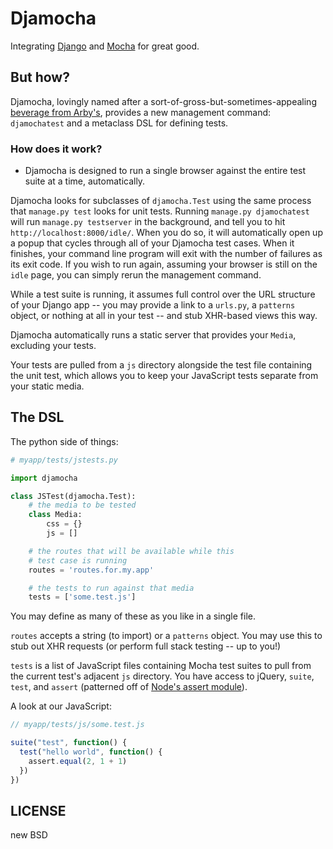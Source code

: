 # Djamocha

Integrating [Django](http://djangoproject.com/) and [Mocha](https://mochajs.org/) for
great good.

## But how?

Djamocha, lovingly named after a sort-of-gross-but-sometimes-appealing [beverage from Arby's](http://arbys.com/menu/shakes-desserts/jamocha-shake.html),
provides a new management command: `djamochatest` and a metaclass DSL for defining tests.

### How does it work?

* Djamocha is designed to run a single browser against the entire test suite at a time, automatically.

Djamocha looks for subclasses of `djamocha.Test` using the same process that `manage.py test` looks
for unit tests. Running `manage.py djamochatest` will run `manage.py testserver` in the background,
and tell you to hit `http://localhost:8000/idle/`. When you do so, it will automatically open up a
popup that cycles through all of your Djamocha test cases. When it finishes, your command line
program will exit with the number of failures as its exit code. If you wish to run again, assuming
your browser is still on the `idle` page, you can simply rerun the management command.

While a test suite is running, it assumes full control over the URL structure of your Django app --
you may provide a link to a `urls.py`, a `patterns` object, or nothing at all in your test -- and
stub XHR-based views this way.

Djamocha automatically runs a static server that provides your `Media`, excluding your tests.

Your tests are pulled from a `js` directory alongside the test file containing the unit test,
which allows you to keep your JavaScript tests separate from your static media.

## The DSL

The python side of things:

````python
# myapp/tests/jstests.py

import djamocha

class JSTest(djamocha.Test):
    # the media to be tested
    class Media:
        css = {}
        js = []

    # the routes that will be available while this 
    # test case is running
    routes = 'routes.for.my.app' 

    # the tests to run against that media
    tests = ['some.test.js']

````

You may define as many of these as you like in a single file.

`routes` accepts a string (to import) or a `patterns` object. You may use this
to stub out XHR requests (or perform full stack testing -- up to you!) 

`tests` is a list of JavaScript files containing Mocha test suites to pull from the
current test's adjacent `js` directory. You have access to jQuery, `suite`, `test`,
and `assert` (patterned off of [Node's assert module](http://nodejs.org/api/assert.html)).

A look at our JavaScript:

````javascript
// myapp/tests/js/some.test.js

suite("test", function() {
  test("hello world", function() {
    assert.equal(2, 1 + 1)
  })
})

````

## LICENSE

new BSD

